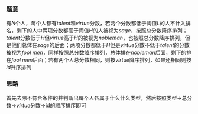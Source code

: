 ### 题意
有$N$个人，每个人都有$talent$和$virtue$分数，若两个分数都低于阈值$L$的人不计入排名，剩下的人中两项分数都高于阈值$H$的人被视为$sage$，按照总分数降序排列；$talent$分数低于$H$但$virtue$高于$H$的被视为$nobleman$，也按照总分数降序排列，但是他们总体在$sage$的后面；两项分数都低于$H$但是$virtue$分数不低于$talent$的分数被视为$fool$ $men$，同样按照总分数降序排列，总体排在$nobleman$后面，剩下的排在$fool$ $men$后面；若有两个人总分数相同，则按$virtue$降序排列，如果还相同则按$id$升序排列

### 思路
首先去除不符合条件的并判断出每个人各属于什么什么类型，然后按照类型->总分数->$virtue$分数->id的顺序排序即可